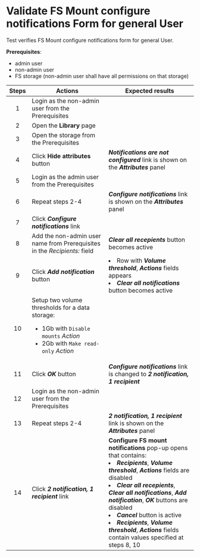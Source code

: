 # Validate FS Mount configure notifications Form for general User

Test verifies FS Mount configure notifications form for general User.

**Prerequisites**:
- admin user
- non-admin user
- FS storage (non-admin user shall have all permissions on that storage) 

| Steps | Actions | Expected results |
| :---: | --- | --- |
| 1 | Login as the non-admin user from the Prerequisites | |
| 2 | Open the **Library** page | |
| 3 | Open the storage from the Prerequisites | |
| 4 | Click **Hide attributes** button | ***Notifications are not configured*** link is shown on the ***Attributes*** panel |
| 5 | Login as the admin user from the Prerequisites | |
| 6 | Repeat steps 2-4 | ***Configure notifications*** link is shown on the ***Attributes*** panel |
| 7 | Click ***Configure notifications*** link | |
| 8 | Add the non-admin user name from Prerequisites in the *Recipients:* field | ***Clear all recepients*** button becomes active |
| 9 | Click ***Add notification*** button | <li> Row with ***Volume threshold***, ***Actions*** fields appears <li> ***Clear all notifications*** button becomes active |
| 10 | Setup two volume thresholds for a data storage: <ul><li> 1Gb with `Disable mounts` *Action* <li> 2Gb with `Make read-only` *Action* | |
| 11 | Click ***OK*** button | ***Configure notifications*** link is changed to ***2 notification, 1 recipient*** | 
| 12 | Login as the non-admin user from the Prerequisites | |
| 13 | Repeat steps 2-4 | ***2 notification, 1 recipient*** link is shown on the ***Attributes*** panel |
| 14 | Click ***2 notification, 1 recipient*** link | **Configure FS mount notifications** pop-up opens that contains: <li> ***Recipients***, ***Volume threshold***, ***Actions*** fields are disabled <li> ***Clear all recepients***, ***Clear all notifications***, ***Add notification***, ***OK*** buttons are disabled <li> ***Cancel*** button is active <li> ***Recipients***, ***Volume threshold***, ***Actions*** fields contain values specified at steps 8, 10 |